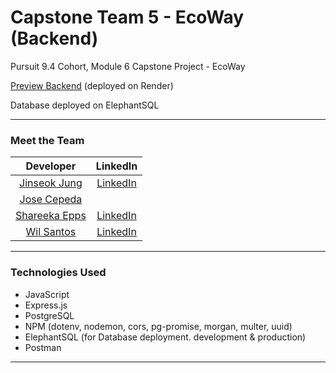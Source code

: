 # Capstone Team 5 - EcoWay (Backend)

Pursuit 9.4 Cohort, Module 6 Capstone Project - EcoWay

[Preview Backend](https://ecoway-backend-znw5.onrender.com/) (deployed on Render)

Database deployed on ElephantSQL

---

### Meet the Team

|                    Developer                    |   LinkedIn   |
| :---------------------------------------------: | :----------: |
|   [Jinseok Jung](https://github.com/pjungjs)    | [LinkedIn](https://www.linkedin.com/in/jinseok-jung) | 
|   [Jose Cepeda](https://github.com/JoseC620)    |
| [Shareeka Epps](https://github.com/shaketastic) | [LinkedIn](https://www.linkedin.com/in/shareeka-epps/) |
| [Wil Santos](https://github.com/Wilsantos1975)  | [LinkedIn](https://www.linkedin.com/in/fausto-wilghen-santos-9083a9112/) |

---

### Technologies Used

* JavaScript
* Express.js
* PostgreSQL
* NPM (dotenv, nodemon, cors, pg-promise, morgan, multer, uuid)
* ElephantSQL (for Database deployment. development & production)
* Postman

---
